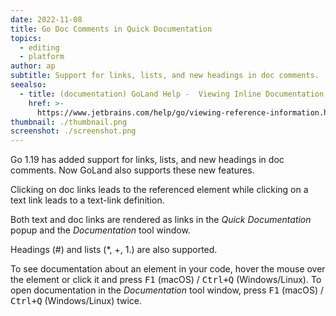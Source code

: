 ```yaml
---
date: 2022-11-08
title: Go Doc Comments in Quick Documentation
topics:
  - editing
  - platform
author: ap
subtitle: Support for links, lists, and new headings in doc comments.
seealso:
  - title: (documentation) GoLand Help -  Viewing Inline Documentation
    href: >-
      https://www.jetbrains.com/help/go/viewing-reference-information.html#inline-quick-documentation
thumbnail: ./thumbnail.png
screenshot: ./screenshot.png
---
```


Go 1.19 has added support for links, lists, and new headings in doc comments. Now GoLand also supports these new features.

Clicking on doc links leads to the referenced element while clicking on a text link leads to a text-link definition.

Both text and doc links are rendered as links in the _Quick Documentation_ popup and the _Documentation_ tool window.

Headings (#) and lists (\*, +, 1.) are also supported.

To see documentation about an element in your code, hover the mouse over the element or click it and press <kbd>F1</kbd> (macOS) / <kbd>Ctrl+Q</kbd> (Windows/Linux). To open documentation in the _Documentation_ tool window, press <kbd>F1</kbd> (macOS) / <kbd>Ctrl+Q</kbd> (Windows/Linux) twice.
